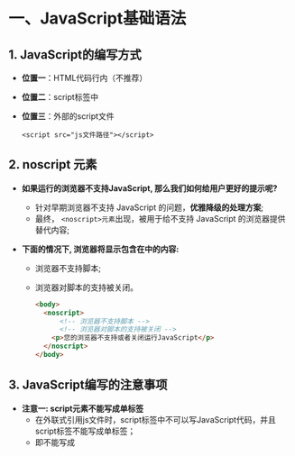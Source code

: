 # 一、JavaScript基础语法

## 1. JavaScript的编写方式

- **位置一**：HTML代码行内（不推荐）

- **位置二**：script标签中

- **位置三**：外部的script文件

  `<script src="js文件路径"></script>`



## 2. noscript 元素

- **如果运行的浏览器不支持JavaScript, 那么我们如何给用户更好的提示呢?**

  - 针对早期浏览器不支持 JavaScript 的问题，**优雅降级的处理方案**;
  - 最终， `<noscript>元素`出现，被用于给不支持 JavaScript 的浏览器提供替代内容;

- **下面的情况下, 浏览器将显示包含在<noscript>中的内容:**

  - 浏览器不支持脚本;

  - 浏览器对脚本的支持被关闭。

    ```html
    <body>
      <noscript>
          <!-- 浏览器不支持脚本 -->
          <!-- 浏览器对脚本的支持被关闭 -->
      	<p>您的浏览器不支持或者关闭运行JavaScript</p>
      </noscript>
    </body>
    ```



## 3. JavaScript编写的注意事项

- **注意一: script元素不能写成单标签**
  - 在外联式引用js文件时，script标签中不可以写JavaScript代码，并且script标签不能写成单标签；
  - 即不能写成  <script src="index.js" />；
- **注意二: 省略type属性**
  - 在以前的代码中，<script> 标签中会使用 type="text/JavaScript";
  - 现在可不写这个代码了，因为JavaScript 是所有现代浏览器以及 HTML5 中的默认脚本语言；
- **注意三: 加载顺序**
  - JavaScript默认遵循**HTML文档的加载顺序**，即**自上而下的加载顺序**；
  - 推荐将JavaScript代码和**编写位置放在body子元素的最后一行**；
- **注意四: JavaScript代码严格区分大小写**
  - **HTML元素**和**CSS属性**不区分大小写，但是**在JavaScript中严格区分大小写**；

